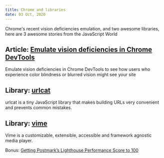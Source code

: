 ```yaml
---
title: Chrome and libraries
date: 03 Oct, 2020
---
```


Chrome's recent vision deficiencies emulation, and two awesome libraries, here are 3 awesome stories from the JavaScript World

## Article: [Emulate vision deficiencies in Chrome DevTools](https://addyosmani.com/blog/emulate-vision-deficiencies-devtools/)

Emulate vision deficiencies in Chrome DevTools to see how users who experience color blindness or blurred vision might see your site

## Library: [urlcat](https://github.com/balazsbotond/urlcat)

urlcat is a tiny JavaScript library that makes building URLs very convenient and prevents common mistakes.

## Library: [vime](https://github.com/vime-js/vime)

Vime is a customizable, extensible, accessible and framework agnostic media player.

Bonus: [Getting Postmark’s Lighthouse Performance Score to 100
](https://wildbit.com/blog/2020/09/30/getting-postmark-lighthouse-performance-score-to-100)
